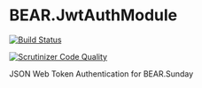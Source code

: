# BEAR.JwtAuthModule

[![Build Status](https://travis-ci.org/kuma-guy/BEAR.JwtAuthModule.svg?branch=master)](https://travis-ci.org/kuma-guy/BEAR.JwtAuthModule)

[![Scrutinizer Code Quality](https://scrutinizer-ci.com/g/kuma-guy/BEAR.JwtAuthModule/badges/quality-score.png?b=master)](https://scrutinizer-ci.com/g/kuma-guy/BEAR.JwtAuthModule/?branch=master)

JSON Web Token Authentication for BEAR.Sunday

